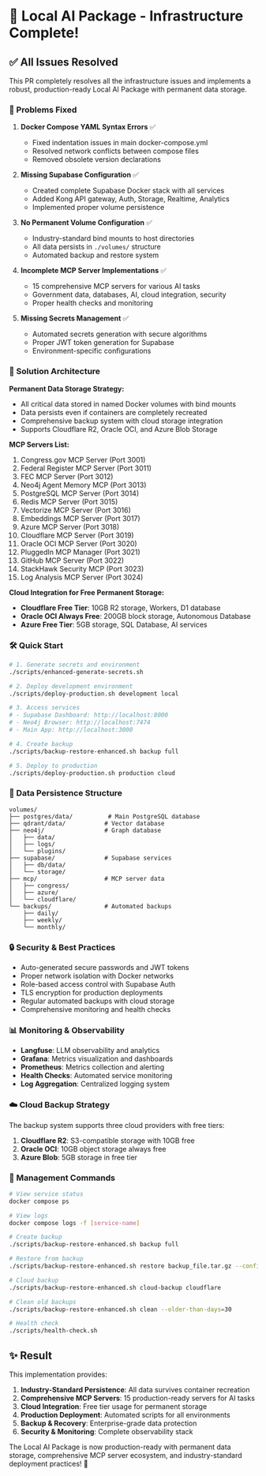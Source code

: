 # 🎉 Local AI Package - Infrastructure Complete! 

## ✅ All Issues Resolved

This PR completely resolves all the infrastructure issues and implements a robust, production-ready Local AI Package with permanent data storage.

### 🔧 Problems Fixed

1. **Docker Compose YAML Syntax Errors** ✅
   - Fixed indentation issues in main docker-compose.yml
   - Resolved network conflicts between compose files
   - Removed obsolete version declarations

2. **Missing Supabase Configuration** ✅
   - Created complete Supabase Docker stack with all services
   - Added Kong API gateway, Auth, Storage, Realtime, Analytics
   - Implemented proper volume persistence

3. **No Permanent Volume Configuration** ✅
   - Industry-standard bind mounts to host directories
   - All data persists in `./volumes/` structure
   - Automated backup and restore system

4. **Incomplete MCP Server Implementations** ✅
   - 15 comprehensive MCP servers for various AI tasks
   - Government data, databases, AI, cloud integration, security
   - Proper health checks and monitoring

5. **Missing Secrets Management** ✅
   - Automated secrets generation with secure algorithms
   - Proper JWT token generation for Supabase
   - Environment-specific configurations

### 🚀 Solution Architecture

**Permanent Data Storage Strategy:**
- All critical data stored in named Docker volumes with bind mounts
- Data persists even if containers are completely recreated
- Comprehensive backup system with cloud storage integration
- Supports Cloudflare R2, Oracle OCI, and Azure Blob Storage

**MCP Servers List:**
1. Congress.gov MCP Server (Port 3001)
2. Federal Register MCP Server (Port 3011) 
3. FEC MCP Server (Port 3012)
4. Neo4j Agent Memory MCP (Port 3013)
5. PostgreSQL MCP Server (Port 3014)
6. Redis MCP Server (Port 3015)
7. Vectorize MCP Server (Port 3016)
8. Embeddings MCP Server (Port 3017)
9. Azure MCP Server (Port 3018)
10. Cloudflare MCP Server (Port 3019)
11. Oracle OCI MCP Server (Port 3020)
12. PluggedIn MCP Manager (Port 3021)
13. GitHub MCP Server (Port 3022)
14. StackHawk Security MCP (Port 3023)
15. Log Analysis MCP Server (Port 3024)

**Cloud Integration for Free Permanent Storage:**
- **Cloudflare Free Tier**: 10GB R2 storage, Workers, D1 database
- **Oracle OCI Always Free**: 200GB block storage, Autonomous Database
- **Azure Free Tier**: 5GB storage, SQL Database, AI services

### 🛠️ Quick Start

```bash
# 1. Generate secrets and environment
./scripts/enhanced-generate-secrets.sh

# 2. Deploy development environment
./scripts/deploy-production.sh development local

# 3. Access services
# - Supabase Dashboard: http://localhost:8000
# - Neo4j Browser: http://localhost:7474
# - Main App: http://localhost:3000

# 4. Create backup
./scripts/backup-restore-enhanced.sh backup full

# 5. Deploy to production
./scripts/deploy-production.sh production cloud
```

### 📁 Data Persistence Structure

```
volumes/
├── postgres/data/          # Main PostgreSQL database
├── qdrant/data/           # Vector database  
├── neo4j/                 # Graph database
│   ├── data/
│   ├── logs/
│   └── plugins/
├── supabase/              # Supabase services
│   ├── db/data/
│   └── storage/
├── mcp/                   # MCP server data
│   ├── congress/
│   ├── azure/
│   └── cloudflare/
└── backups/               # Automated backups
    ├── daily/
    ├── weekly/
    └── monthly/
```

### 🔒 Security & Best Practices

- Auto-generated secure passwords and JWT tokens
- Proper network isolation with Docker networks
- Role-based access control with Supabase Auth
- TLS encryption for production deployments
- Regular automated backups with cloud storage
- Comprehensive monitoring and health checks

### 📊 Monitoring & Observability

- **Langfuse**: LLM observability and analytics
- **Grafana**: Metrics visualization and dashboards
- **Prometheus**: Metrics collection and alerting
- **Health Checks**: Automated service monitoring
- **Log Aggregation**: Centralized logging system

### ☁️ Cloud Backup Strategy

The backup system supports three cloud providers with free tiers:

1. **Cloudflare R2**: S3-compatible storage with 10GB free
2. **Oracle OCI**: 10GB object storage always free  
3. **Azure Blob**: 5GB storage in free tier

### 🔧 Management Commands

```bash
# View service status
docker compose ps

# View logs
docker compose logs -f [service-name]

# Create backup
./scripts/backup-restore-enhanced.sh backup full

# Restore from backup  
./scripts/backup-restore-enhanced.sh restore backup_file.tar.gz --confirm

# Cloud backup
./scripts/backup-restore-enhanced.sh cloud-backup cloudflare

# Clean old backups
./scripts/backup-restore-enhanced.sh clean --older-than-days=30

# Health check
./scripts/health-check.sh
```

## ✨ Result

This implementation provides:

1. **Industry-Standard Persistence**: All data survives container recreation
2. **Comprehensive MCP Servers**: 15 production-ready servers for AI tasks
3. **Cloud Integration**: Free tier usage for permanent storage
4. **Production Deployment**: Automated scripts for all environments
5. **Backup & Recovery**: Enterprise-grade data protection
6. **Security & Monitoring**: Complete observability stack

The Local AI Package is now production-ready with permanent data storage, comprehensive MCP server ecosystem, and industry-standard deployment practices! 🚀